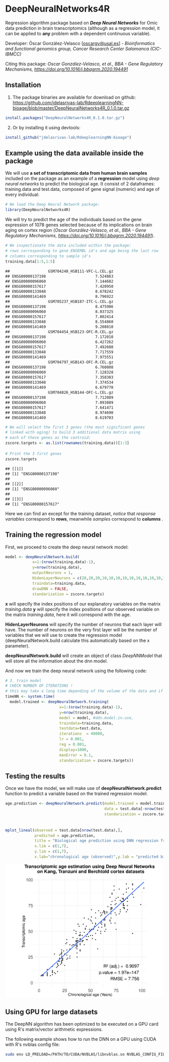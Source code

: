 DeepNeuralNetworks4R
================
Regression algorithm package based on _**Deep Neural Networks**_ for Omic data prediction in brain transcriptomics (although as a regression model, it can be applied to **any** problem with a dependent continuous variable).

Developer: Óscar González-Velasco [oscargv@usal.es] - _Bioinformatics and functional genomics group, Cancer Research Center Salamanca (CIC-IBMCC)_

Citing this package: _Oscar González-Velasco, et al., BBA - Gene Regulatory Mechanisms, <https://doi.org/10.1016/j.bbagrm.2020.194491>_


Installation
-----------------------------

1. The package binaries are available for download on github:
https://github.com/jdelasrivas-lab/RdeeplearningNN-bioage/blob/master/DeepNeuralNetworks4R_0.1.0.tar.gz
``` r
install.packages("DeepNeuralNetworks4R_0.1.0.tar.gz")
```
2. Or by installing it using devtools:
``` r
install_github("jdelasrivas-lab/RdeeplearningNN-bioage")
```

Example using the data available inside the package
-----------------------------

We will use **a set of transcriptomic data from human brain samples** included on the package as an example of a **regression** model using *deep neural networks* to predict the biological age. It consist of 2 dataframes: training.data and test.data, composed of gene signal (numeric) and age of every individual:

``` r
# We load the Deep Neural Network package:
library(DeepNeuralNetworks4R)
```

We will try to predict the age of the individuals based on the gene expression of 1078 genes selected because of its implications on brain aging on cortex region (_Oscar González-Velasco, et al., BBA - Gene Regulatory Mechanisms, <https://doi.org/10.1016/j.bbagrm.2020.194491>_).

``` r
# We inspectionate the data included within the package:
# rows corresponding to gene ENSEMBL id's and age being the last row
# columns corresponding to sample id's
training.data[1:5,1:5]
```

    ##                 GSM704248_HSB111-VFC-L.CEL.gz
    ## ENSG00000137198                      7.524863
    ## ENSG00000096060                      7.144682
    ## ENSG00000157617                      7.420950
    ## ENSG00000133048                      8.678242
    ## ENSG00000141469                      8.796922
    ##                 GSM705237_HSB187-ITC-L.CEL.gz
    ## ENSG00000137198                      8.475986
    ## ENSG00000096060                      8.037325
    ## ENSG00000157617                      7.802414
    ## ENSG00000133048                      8.554860
    ## ENSG00000141469                      9.208810
    ##                 GSM704454_HSB123-OFC-R.CEL.gz
    ## ENSG00000137198                      7.172010
    ## ENSG00000096060                      6.427262
    ## ENSG00000157617                      7.492608
    ## ENSG00000133048                      7.717559
    ## ENSG00000141469                      7.975551
    ##                 GSM704797_HSB143-OFC-R.CEL.gz
    ## ENSG00000137198                      6.760808
    ## ENSG00000096060                      7.128328
    ## ENSG00000157617                      7.358303
    ## ENSG00000133048                      7.374534
    ## ENSG00000141469                      6.679770
    ##                 GSM704826_HSB144-OFC-L.CEL.gz
    ## ENSG00000137198                      7.712089
    ## ENSG00000096060                      7.093889
    ## ENSG00000157617                      7.641471
    ## ENSG00000133048                      8.974690
    ## ENSG00000141469                      8.619703

``` r
# We will select the first 3 genes (the most significant genes 
# linked with aging) to build 3 additional data matrix using
# each of these genes as the centroid:
zscore.targets <- as.list(rownames(training.data))[1:3]

# Print the 3 first genes
zscore.targets
```

    ## [[1]]
    ## [1] "ENSG00000137198"
    ## 
    ## [[2]]
    ## [1] "ENSG00000096060"
    ## 
    ## [[3]]
    ## [1] "ENSG00000157617"

Here we can find an except for the training dataset, *notice* that *response variables* correspond to **rows**, meanwhile *samples* correspond to **columns** .

Training the regression model
-----------------------------

First, we proceed to create the deep neural network model:

``` r
model <- deepNeuralNetwork.build(
            x=1:(nrow(training.data)-1),
            y=nrow(training.data),
            outputNeurons = 1,
            HidenLayerNeurons = c(20,20,20,10,10,10,10,10,10,10,10,10,10,10,10,10,10,10),
            traindata=training.data,
            drawDNN = FALSE,
            standarization = zscore.targets)
```

**x** will specify the index positions of our explanatory variables on the matrix *training.data* **y** will specify the index positions of our observed variable on the matrix *training.data*, here it will correspond with the age.

**HidenLayerNeurons** will specify the number of neurons that each layer will have. The number of neurons on the very first layer will be the number of variables that we will use to create the regression model (deepNeuralNetwork.build calculate this automatically based on the x parameter).

**deepNeuralNetwork.build** will create an object of class *DeepNNModel* that will store all the information about the dnn model.

And now we train the deep neural network using the following code:

``` r
# 3. train model
# CHECK NUMBER OF ITERATIONS !
# this may take a long time depending of the volume of the data and if GPU is being used or not.
timeNN <- system.time(
  model.trained <- deepNeuralNetwork.training(
                        x=1:(nrow(training.data)-1),
                        y=nrow(training.data),
                        model = model, #ddn.model.in.use,
                        traindata=training.data,
                        testdata=test.data,
                        iterations  = 40000,
                        lr = 0.001,
                        reg = 0.001,
                        display=1000,
                        maxError = 0.1,
                        standarization = zscore.targets))
```

Testing the results
-------------------

Once we have the model, we will make use of **deepNeuralNetwork.predict** function to predict a variable based on the trained regression model:

``` r
age.prediction <- deepNeuralNetwork.predict(model.trained = model.trained,
                                            data = test.data[-nrow(test.data),],
                                            standarization = zscore.targets)


mplot_lineal(observed = test.data[nrow(test.data),],
             predicted = age.prediction,
             title = "Biological age prediction using DNN regression from human brain data",
             x.lim = c(1,7),
             y.lim = c(1,7),
             x.lab="chronological age (observed)",y.lab = "predicted bio-age (predicted)")
```

![](README_files/figure-markdown_github/example.with.40k.iterations.test.data.png)

Using GPU for large datasets
----------------------------

The DeepNN algorithm has been optimized to be executed on a GPU card using R's matrix/vector arithmetic expressions.

The following example shows how to run the DNN on a GPU using CUDA with R's nvblas config file:

``` bash
sudo env LD_PRELOAD=/PATH/TO/CUDA/NVBLAS/libnvblas.so NVBLAS_CONFIG_FILE=/PATH/TO/NVBLAS.CONFIG.FILE/nvblas.conf R CMD BATCH ./regression.deepNN.GPU.r /dev/tty
```
